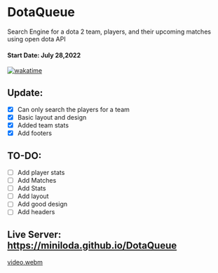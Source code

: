 # DotaQueue
Search Engine for a dota 2 team, players, and their upcoming matches using open dota API
#### Start Date: July 28,2022

[![wakatime](https://wakatime.com/badge/github/miniloda/DotaQueue.svg)](https://wakatime.com/badge/github/miniloda/DotaQueue)
## Update:
- [x] Can only search the players for a team
- [x] Basic layout and design
- [x] Added team stats
- [x] Add footers
## TO-DO:
- [ ] Add player stats
- [ ] Add Matches
- [ ] Add Stats
- [ ] Add layout
- [ ] Add good design
- [ ] Add headers

## Live Server: https://miniloda.github.io/DotaQueue

[video.webm](https://user-images.githubusercontent.com/90799133/181496168-4c41c969-8797-4b0f-8645-d8289ec85b0a.webm)
